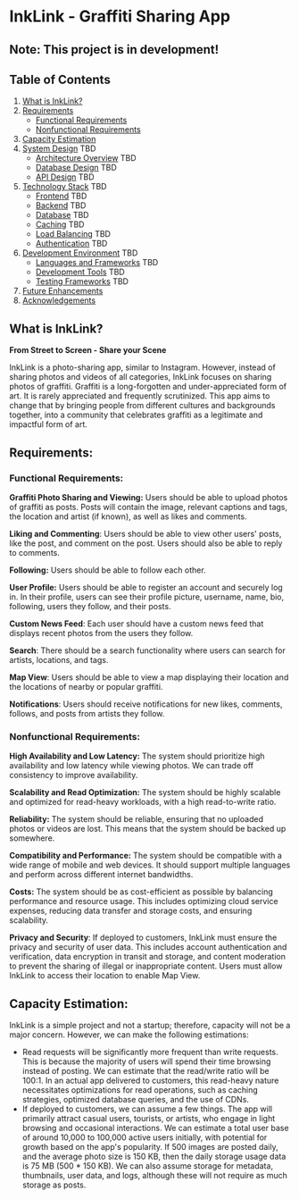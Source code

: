 # InkLink - Graffiti Sharing App

## Note: This project is in development!

## Table of Contents
1. [What is InkLink?](#what-is-inklink)
2. [Requirements](#requirements)
    - [Functional Requirements](#functional-requirements)
    - [Nonfunctional Requirements](#nonfunctional-requirements)
3. [Capacity Estimation](#capacity-estimation)
4. [System Design](#system-design) TBD
    - [Architecture Overview](#architecture-overview) TBD
    - [Database Design](#database-design) TBD
    - [API Design](#api-design) TBD
5. [Technology Stack](#technology-stack) TBD
    - [Frontend](#frontend) TBD
    - [Backend](#backend) TBD
    - [Database](#database) TBD
    - [Caching](#caching) TBD
    - [Load Balancing](#load-balancing) TBD
    - [Authentication](#authentication) TBD
6. [Development Environment](#development-environment) TBD
    - [Languages and Frameworks](#languages-and-frameworks) TBD
    - [Development Tools](#development-tools) TBD
    - [Testing Frameworks](#testing-frameworks) TBD
9. [Future Enhancements](#future-enhancements)
10. [Acknowledgements](#acknowledgements)

## What is InkLink?
**From Street to Screen - Share your Scene**

InkLink is a photo-sharing app, similar to Instagram. However, instead of sharing photos and videos of all categories, InkLink focuses on sharing photos of graffiti. Graffiti is a long-forgotten and under-appreciated form of art. It is rarely appreciated and frequently scrutinized. This app aims to change that by bringing people from different cultures and backgrounds together, into a community that celebrates graffiti as a legitimate and impactful form of art.

## Requirements:
### Functional Requirements:
**Graffiti Photo Sharing and Viewing:** Users should be able to upload photos of graffiti as posts. Posts will contain the image, relevant captions and tags, the location and artist (if known), as well as likes and comments.

**Liking and Commenting**: Users should be able to view other users' posts, like the post, and comment on the post. Users should also be able to reply to comments.

**Following:** Users should be able to follow each other.

**User Profile:** Users should be able to register an account and securely log in. In their profile, users can see their profile picture, username, name, bio, following, users they follow, and their posts. 

**Custom News Feed**: Each user should have a custom news feed that displays recent photos from the users they follow.

**Search**: There should be a search functionality where users can search for artists, locations, and tags.

**Map View**: Users should be able to view a map displaying their location and the locations of nearby or popular graffiti.

**Notifications**: Users should receive notifications for new likes, comments, follows, and posts from artists they follow.

### Nonfunctional Requirements:

**High Availability and Low Latency:** The system should prioritize high availability and low latency while viewing photos. We can trade off consistency to improve availability.

**Scalability and Read Optimization:** The system should be highly scalable and optimized for read-heavy workloads, with a high read-to-write ratio. 

**Reliability:** The system should be reliable, ensuring that no uploaded photos or videos are lost. This means that the system should be backed up somewhere.

**Compatibility and Performance:** The system should be compatible with a wide range of mobile and web devices. It should support multiple languages and perform across different internet bandwidths.

**Costs:** The system should be as cost-efficient as possible by balancing performance and resource usage. This includes optimizing cloud service expenses, reducing data transfer and storage costs, and ensuring scalability.

**Privacy and Security**: If deployed to customers, InkLink must ensure the privacy and security of user data. This includes account authentication and verification, data encryption in transit and storage, and content moderation to prevent the sharing of illegal or inappropriate content. Users must allow InkLink to access their location to enable Map View.

## Capacity Estimation:

InkLink is a simple project and not a startup; therefore, capacity will not be a major concern. However, we can make the following estimations:
- Read requests will be significantly more frequent than write requests. This is because the majority of users will spend their time browsing instead of posting. We can estimate that the read/write ratio will be 100:1. In an actual app delivered to customers, this read-heavy nature necessitates optimizations for read operations, such as caching strategies, optimized database queries, and the use of CDNs.
- If deployed to customers, we can assume a few things. The app will primarily attract casual users, tourists, or artists, who engage in light browsing and occasional interactions. We can estimate a total user base of around 10,000 to 100,000 active users initially, with potential for growth based on the app's popularity. If 500 images are posted daily, and the average photo size is 150 KB, then the daily storage usage data is 75 MB (500 * 150 KB). We can also assume storage for metadata, thumbnails, user data, and logs, although these will not require as much storage as posts.
